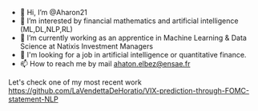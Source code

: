 - 👋 Hi, I’m @Aharon21
- 👀 I’m interested by financial mathematics and artificial intelligence (ML,DL,NLP,RL)
- 🌱 I’m currently working as an apprentice in Machine Learning & Data Science at Natixis Investment Managers
- 💞️ I'm looking for a job in artificial intelligence or quantitative finance. 
- 📫 How to reach me by mail ahaton.elbez@ensae.fr

Let's check one of my most recent work 
https://github.com/LaVendettaDeHoratio/VIX-prediction-through-FOMC-statement-NLP

<!---
Aharon21/Aharon21 is a ✨ special ✨ repository because its `README.md` (this file) appears on your GitHub profile.
You can click the Preview link to take a look at your changes.
--->
